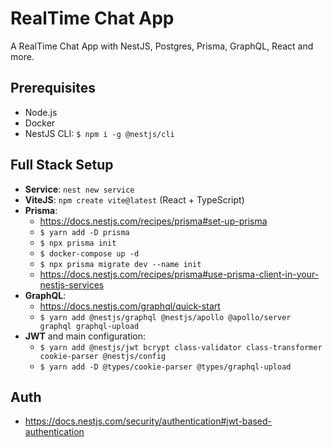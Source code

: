 # RealTime Chat App
A RealTime Chat App with NestJS, Postgres, Prisma, GraphQL, React and more.

## Prerequisites
- Node.js
- Docker
- NestJS CLI: `$ npm i -g @nestjs/cli`

## Full Stack Setup
- **Service**: `nest new service`
- **ViteJS**: `npm create vite@latest` (React + TypeScript)
- **Prisma**: 
  - https://docs.nestjs.com/recipes/prisma#set-up-prisma
  - `$ yarn add -D prisma`
  - `$ npx prisma init`
  - `$ docker-compose up -d`
  - `$ npx prisma migrate dev --name init`
  - https://docs.nestjs.com/recipes/prisma#use-prisma-client-in-your-nestjs-services
- **GraphQL**:
  - https://docs.nestjs.com/graphql/quick-start
  - `$ yarn add @nestjs/graphql @nestjs/apollo @apollo/server graphql graphql-upload`
- **JWT** and main configuration:
  - `$ yarn add @nestjs/jwt bcrypt class-validator class-transformer cookie-parser @nestjs/config`
  - `$ yarn add -D @types/cookie-parser @types/graphql-upload`

## Auth
- https://docs.nestjs.com/security/authentication#jwt-based-authentication